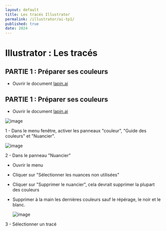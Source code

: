 ```yaml
---
layout: default
title: Les tracés Illustrator
permalink: /illustrator/ai-tp1/
published: true
date: 2024
---
```

# Illustrator : Les tracés


## PARTIE 1 : Préparer ses couleurs

- Ouvrir le document  [lapin.ai](lapin.ai)



## PARTIE 1 : Préparer ses couleurs

- Ouvrir le document  [lapin.ai](lapin.ai)
  
![image](https://github.com/user-attachments/assets/2bddc700-5258-4cd9-8206-08ff3590559a)

1 - Dans le menu fenêtre, activer les panneaux "couleur", "Guide des couleurs" et "Nuancier".

![image](https://github.com/user-attachments/assets/35bfb13c-60df-423d-87e1-f8de33c0ed22)

2 - Dans le panneau "Nuancier"
- Ouvrir le menu
- Cliquer sur "Sélectionner les nuances non utilisées"
- Cliquer sur "Supprimer le nuancier", cela devrait supprimer la plupart des couleurs
- Supprimer à la main les dernières couleurs sauf le répérage, le noir et le blanc.

  ![image](https://github.com/user-attachments/assets/333b0096-e78a-4952-8bd7-d43f48753f66)

3 - Sélectionner un tracé
